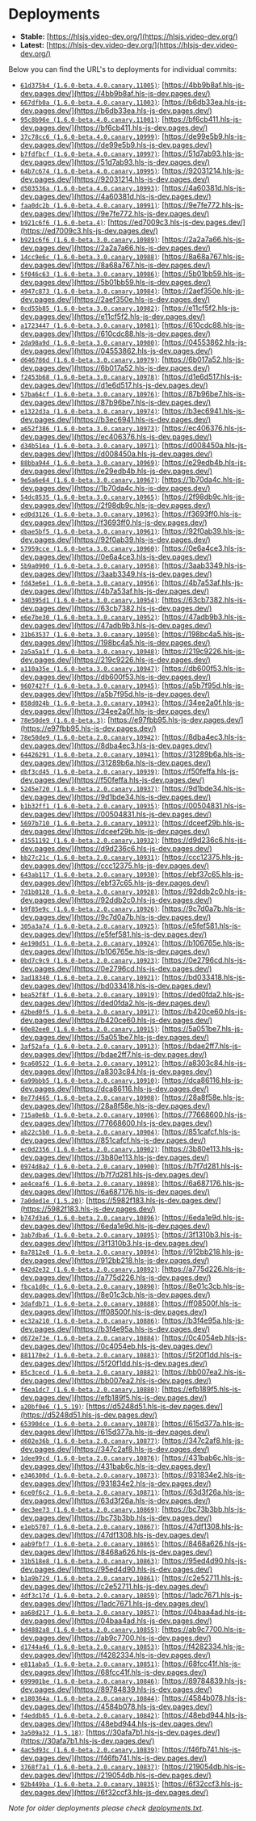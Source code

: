 # Deployments

- **Stable:** [https://hlsjs.video-dev.org/](https://hlsjs.video-dev.org/)
- **Latest:** [https://hlsjs-dev.video-dev.org/](https://hlsjs-dev.video-dev.org/)

Below you can find the URL's to deployments for individual commits:

- [`61d375b4 (1.6.0-beta.4.0.canary.11005)`](https://github.com/video-dev/hls.js/commit/61d375b40bc76a8c8d06bd53fa921a0d9e7df24d): [https://4bb9b8af.hls-js-dev.pages.dev/](https://4bb9b8af.hls-js-dev.pages.dev/)
- [`667dfb0a (1.6.0-beta.4.0.canary.11003)`](https://github.com/video-dev/hls.js/commit/667dfb0a3dae33e93c45b41e6956a6f4fd17e69d): [https://b6db33ea.hls-js-dev.pages.dev/](https://b6db33ea.hls-js-dev.pages.dev/)
- [`95c8b96e (1.6.0-beta.4.0.canary.11001)`](https://github.com/video-dev/hls.js/commit/95c8b96e70adc27f4d79cd371514fa5c92cc8f6a): [https://bf6cb411.hls-js-dev.pages.dev/](https://bf6cb411.hls-js-dev.pages.dev/)
- [`37c78cc6 (1.6.0-beta.4.0.canary.10999)`](https://github.com/video-dev/hls.js/commit/37c78cc6a017b827f83645fd06bd1d0ce594716c): [https://de99e5b9.hls-js-dev.pages.dev/](https://de99e5b9.hls-js-dev.pages.dev/)
- [`b7fdfbcf (1.6.0-beta.4.0.canary.10997)`](https://github.com/video-dev/hls.js/commit/b7fdfbcfd65507ed65e1d96cae1fa7a75f8ab6de): [https://51d7ab93.hls-js-dev.pages.dev/](https://51d7ab93.hls-js-dev.pages.dev/)
- [`64b7c674 (1.6.0-beta.4.0.canary.10995)`](https://github.com/video-dev/hls.js/commit/64b7c6745ed9131ffe066f9e6f7d896b6958ce66): [https://92031214.hls-js-dev.pages.dev/](https://92031214.hls-js-dev.pages.dev/)
- [`d503536a (1.6.0-beta.4.0.canary.10993)`](https://github.com/video-dev/hls.js/commit/d503536a98b8b06e9899b8ca33b9b505e38503c7): [https://4a60381d.hls-js-dev.pages.dev/](https://4a60381d.hls-js-dev.pages.dev/)
- [`faa0dc2b (1.6.0-beta.4.0.canary.10991)`](https://github.com/video-dev/hls.js/commit/faa0dc2be4d148d25775c06790ef6560ce82e603): [https://9e7fe772.hls-js-dev.pages.dev/](https://9e7fe772.hls-js-dev.pages.dev/)
- [`b921c6f6 (1.6.0-beta.4)`](https://github.com/video-dev/hls.js/commit/b921c6f63e0b191f9ee44658892e1138b275abe3): [https://ed7009c3.hls-js-dev.pages.dev/](https://ed7009c3.hls-js-dev.pages.dev/)
- [`b921c6f6 (1.6.0-beta.3.0.canary.10989)`](https://github.com/video-dev/hls.js/commit/b921c6f63e0b191f9ee44658892e1138b275abe3): [https://2a2a7a66.hls-js-dev.pages.dev/](https://2a2a7a66.hls-js-dev.pages.dev/)
- [`14cc9e6c (1.6.0-beta.3.0.canary.10988)`](https://github.com/video-dev/hls.js/commit/14cc9e6c38414813e3887c69ac7603acabb5cad6): [https://8a68a767.hls-js-dev.pages.dev/](https://8a68a767.hls-js-dev.pages.dev/)
- [`5f046c63 (1.6.0-beta.3.0.canary.10986)`](https://github.com/video-dev/hls.js/commit/5f046c630bacd0bafcd7d4a423506825704e315b): [https://5b01bb59.hls-js-dev.pages.dev/](https://5b01bb59.hls-js-dev.pages.dev/)
- [`4947c873 (1.6.0-beta.3.0.canary.10984)`](https://github.com/video-dev/hls.js/commit/4947c87377ff3a30ce260a11833a1ef5dad360bd): [https://2aef350e.hls-js-dev.pages.dev/](https://2aef350e.hls-js-dev.pages.dev/)
- [`0cd55b85 (1.6.0-beta.3.0.canary.10982)`](https://github.com/video-dev/hls.js/commit/0cd55b85f1b90cf66cf61723a9304e794e978608): [https://e11cf5f2.hls-js-dev.pages.dev/](https://e11cf5f2.hls-js-dev.pages.dev/)
- [`a1723447 (1.6.0-beta.3.0.canary.10981)`](https://github.com/video-dev/hls.js/commit/a172344766fba0e80af1590c7e6f447510ec116a): [https://610cdc88.hls-js-dev.pages.dev/](https://610cdc88.hls-js-dev.pages.dev/)
- [`2da98a9d (1.6.0-beta.3.0.canary.10980)`](https://github.com/video-dev/hls.js/commit/2da98a9d37bef37a8cbd6d94f14fbc43ecaf0d34): [https://04553862.hls-js-dev.pages.dev/](https://04553862.hls-js-dev.pages.dev/)
- [`d646786d (1.6.0-beta.3.0.canary.10979)`](https://github.com/video-dev/hls.js/commit/d646786d21fbb3a17e5ace19eefeb8dbe8f2dd58): [https://6b017a52.hls-js-dev.pages.dev/](https://6b017a52.hls-js-dev.pages.dev/)
- [`f2453b68 (1.6.0-beta.3.0.canary.10978)`](https://github.com/video-dev/hls.js/commit/f2453b68ee0fab5508bf99309ee42227c301f25d): [https://d1e6d517.hls-js-dev.pages.dev/](https://d1e6d517.hls-js-dev.pages.dev/)
- [`57ba64cf (1.6.0-beta.3.0.canary.10976)`](https://github.com/video-dev/hls.js/commit/57ba64cf7f4c7fb292ceb9d718f7e36ce6368fbe): [https://87b96be7.hls-js-dev.pages.dev/](https://87b96be7.hls-js-dev.pages.dev/)
- [`e1322d3a (1.6.0-beta.3.0.canary.10974)`](https://github.com/video-dev/hls.js/commit/e1322d3a43fe8126a0e072b4228bf18b6596133d): [https://b3ec6941.hls-js-dev.pages.dev/](https://b3ec6941.hls-js-dev.pages.dev/)
- [`a652f386 (1.6.0-beta.3.0.canary.10973)`](https://github.com/video-dev/hls.js/commit/a652f3863ed5fd7dec85c8c2515ae497a94aa677): [https://ec406376.hls-js-dev.pages.dev/](https://ec406376.hls-js-dev.pages.dev/)
- [`d34b51ea (1.6.0-beta.3.0.canary.10971)`](https://github.com/video-dev/hls.js/commit/d34b51eadc2d1e62e7693a3085ea8be4e7e87ab2): [https://d008450a.hls-js-dev.pages.dev/](https://d008450a.hls-js-dev.pages.dev/)
- [`88bba944 (1.6.0-beta.3.0.canary.10969)`](https://github.com/video-dev/hls.js/commit/88bba9442f6e1430151e3ae77b88963afbe2199b): [https://e29edb4b.hls-js-dev.pages.dev/](https://e29edb4b.hls-js-dev.pages.dev/)
- [`9e5a6e64 (1.6.0-beta.3.0.canary.10967)`](https://github.com/video-dev/hls.js/commit/9e5a6e647d84347ac107feeed699a6c4efcac762): [https://1b70da4c.hls-js-dev.pages.dev/](https://1b70da4c.hls-js-dev.pages.dev/)
- [`54dc8535 (1.6.0-beta.3.0.canary.10965)`](https://github.com/video-dev/hls.js/commit/54dc8535ae6bca3867b7adcc35930c38176dc136): [https://2f98db9c.hls-js-dev.pages.dev/](https://2f98db9c.hls-js-dev.pages.dev/)
- [`ed0d3126 (1.6.0-beta.3.0.canary.10963)`](https://github.com/video-dev/hls.js/commit/ed0d3126b28b48c93eb2784a7c6fd1da15a67abe): [https://f3693ff0.hls-js-dev.pages.dev/](https://f3693ff0.hls-js-dev.pages.dev/)
- [`dbae5bf5 (1.6.0-beta.3.0.canary.10961)`](https://github.com/video-dev/hls.js/commit/dbae5bf55b8ca35237bd829b4c3183b2cfc58e6b): [https://92f0ab39.hls-js-dev.pages.dev/](https://92f0ab39.hls-js-dev.pages.dev/)
- [`57959cce (1.6.0-beta.3.0.canary.10960)`](https://github.com/video-dev/hls.js/commit/57959cce64622a11ed271a101cd136ccf893c262): [https://0e6a4ce3.hls-js-dev.pages.dev/](https://0e6a4ce3.hls-js-dev.pages.dev/)
- [`5b9a0900 (1.6.0-beta.3.0.canary.10958)`](https://github.com/video-dev/hls.js/commit/5b9a0900e92ad1b7db49176e6c6762bce6b33404): [https://3aab3349.hls-js-dev.pages.dev/](https://3aab3349.hls-js-dev.pages.dev/)
- [`fd43e6e1 (1.6.0-beta.3.0.canary.10956)`](https://github.com/video-dev/hls.js/commit/fd43e6e1788b107169cf1c89cdea333aad786484): [https://4b7a53af.hls-js-dev.pages.dev/](https://4b7a53af.hls-js-dev.pages.dev/)
- [`340395d1 (1.6.0-beta.3.0.canary.10954)`](https://github.com/video-dev/hls.js/commit/340395d1c18ff12e056f2ee4a70a8b4dbd574248): [https://63cb7382.hls-js-dev.pages.dev/](https://63cb7382.hls-js-dev.pages.dev/)
- [`e6e7be30 (1.6.0-beta.3.0.canary.10952)`](https://github.com/video-dev/hls.js/commit/e6e7be3058ebb3aaeff7cc8dc1e642ff4a0337f7): [https://47adb9b3.hls-js-dev.pages.dev/](https://47adb9b3.hls-js-dev.pages.dev/)
- [`31b63537 (1.6.0-beta.3.0.canary.10950)`](https://github.com/video-dev/hls.js/commit/31b63537f60973066db9e4781cfc5d26d8fb6937): [https://198bc4a5.hls-js-dev.pages.dev/](https://198bc4a5.hls-js-dev.pages.dev/)
- [`2a5a5a1f (1.6.0-beta.3.0.canary.10948)`](https://github.com/video-dev/hls.js/commit/2a5a5a1fee0be7d61ff1a1a6fef0e70b4683c45c): [https://219c9226.hls-js-dev.pages.dev/](https://219c9226.hls-js-dev.pages.dev/)
- [`a110a35e (1.6.0-beta.3.0.canary.10947)`](https://github.com/video-dev/hls.js/commit/a110a35ee8999f5a44baff16320fbfb8bd982e61): [https://db600f53.hls-js-dev.pages.dev/](https://db600f53.hls-js-dev.pages.dev/)
- [`9607427f (1.6.0-beta.3.0.canary.10945)`](https://github.com/video-dev/hls.js/commit/9607427f7223ab017639191ffd0d7a0cf02c3ebf): [https://a5b7f95d.hls-js-dev.pages.dev/](https://a5b7f95d.hls-js-dev.pages.dev/)
- [`858d024b (1.6.0-beta.3.0.canary.10943)`](https://github.com/video-dev/hls.js/commit/858d024b2318f0954e7aa61354e51e5fd722ea72): [https://34ee2a0f.hls-js-dev.pages.dev/](https://34ee2a0f.hls-js-dev.pages.dev/)
- [`78e50de9 (1.6.0-beta.3)`](https://github.com/video-dev/hls.js/commit/78e50de9f8b385864ba93393e7a36f09f7700373): [https://e97fbb95.hls-js-dev.pages.dev/](https://e97fbb95.hls-js-dev.pages.dev/)
- [`78e50de9 (1.6.0-beta.2.0.canary.10942)`](https://github.com/video-dev/hls.js/commit/78e50de9f8b385864ba93393e7a36f09f7700373): [https://8dba4ec3.hls-js-dev.pages.dev/](https://8dba4ec3.hls-js-dev.pages.dev/)
- [`64426291 (1.6.0-beta.2.0.canary.10941)`](https://github.com/video-dev/hls.js/commit/644262914c665fb348e701e04074ead600819880): [https://31289b6a.hls-js-dev.pages.dev/](https://31289b6a.hls-js-dev.pages.dev/)
- [`dbf3cd45 (1.6.0-beta.2.0.canary.10939)`](https://github.com/video-dev/hls.js/commit/dbf3cd454064bacc4598f18f839e128c5d04d7bf): [https://f50feffa.hls-js-dev.pages.dev/](https://f50feffa.hls-js-dev.pages.dev/)
- [`5245e720 (1.6.0-beta.2.0.canary.10937)`](https://github.com/video-dev/hls.js/commit/5245e7209e0dba4c23373b56207791ed4bec7db8): [https://9d1bde34.hls-js-dev.pages.dev/](https://9d1bde34.hls-js-dev.pages.dev/)
- [`b1b32ff1 (1.6.0-beta.2.0.canary.10935)`](https://github.com/video-dev/hls.js/commit/b1b32ff1add7c6d00bdf2b1e5fbeb366fc038fe5): [https://00504831.hls-js-dev.pages.dev/](https://00504831.hls-js-dev.pages.dev/)
- [`5697b710 (1.6.0-beta.2.0.canary.10933)`](https://github.com/video-dev/hls.js/commit/5697b7104dbb7a206b714e89d1f8b4bd6730b0c2): [https://dceef29b.hls-js-dev.pages.dev/](https://dceef29b.hls-js-dev.pages.dev/)
- [`d1551192 (1.6.0-beta.2.0.canary.10932)`](https://github.com/video-dev/hls.js/commit/d15511921c80efb0698697f136acd522e2844c1f): [https://d9d236c6.hls-js-dev.pages.dev/](https://d9d236c6.hls-js-dev.pages.dev/)
- [`bb27c21c (1.6.0-beta.2.0.canary.10931)`](https://github.com/video-dev/hls.js/commit/bb27c21cd2bebb7dcf379390031b038120ff0885): [https://ccc12375.hls-js-dev.pages.dev/](https://ccc12375.hls-js-dev.pages.dev/)
- [`643ab117 (1.6.0-beta.2.0.canary.10930)`](https://github.com/video-dev/hls.js/commit/643ab117323418c5da1f0caa0482968a15207bb0): [https://ebf37c65.hls-js-dev.pages.dev/](https://ebf37c65.hls-js-dev.pages.dev/)
- [`7d1b0128 (1.6.0-beta.2.0.canary.10928)`](https://github.com/video-dev/hls.js/commit/7d1b0128abea831efd2767f3a42e94b5da53557b): [https://92ddb2c0.hls-js-dev.pages.dev/](https://92ddb2c0.hls-js-dev.pages.dev/)
- [`b9f85e9c (1.6.0-beta.2.0.canary.10926)`](https://github.com/video-dev/hls.js/commit/b9f85e9c78210bd4858fb6c84d6f9981fce1b17a): [https://9c7d0a7b.hls-js-dev.pages.dev/](https://9c7d0a7b.hls-js-dev.pages.dev/)
- [`305a3a74 (1.6.0-beta.2.0.canary.10925)`](https://github.com/video-dev/hls.js/commit/305a3a7477463a4d14ea3a08c83e2d864a56373a): [https://e5fef581.hls-js-dev.pages.dev/](https://e5fef581.hls-js-dev.pages.dev/)
- [`4e190d51 (1.6.0-beta.2.0.canary.10924)`](https://github.com/video-dev/hls.js/commit/4e190d5165b2d0006fb1a0bb1d1266d90b168f41): [https://b106765e.hls-js-dev.pages.dev/](https://b106765e.hls-js-dev.pages.dev/)
- [`0bd7c9c9 (1.6.0-beta.2.0.canary.10923)`](https://github.com/video-dev/hls.js/commit/0bd7c9c99c9c737f97be5b0dd97f72c80693ee6a): [https://0e2796cd.hls-js-dev.pages.dev/](https://0e2796cd.hls-js-dev.pages.dev/)
- [`3ad18340 (1.6.0-beta.2.0.canary.10921)`](https://github.com/video-dev/hls.js/commit/3ad183409b9a1e8ee8b98bb78da4b115576ed9b9): [https://bd033418.hls-js-dev.pages.dev/](https://bd033418.hls-js-dev.pages.dev/)
- [`bea52f8f (1.6.0-beta.2.0.canary.10919)`](https://github.com/video-dev/hls.js/commit/bea52f8fdfeeae1cebd8c15ae283e79e84e0ecf9): [https://ded0fda2.hls-js-dev.pages.dev/](https://ded0fda2.hls-js-dev.pages.dev/)
- [`42bed0f5 (1.6.0-beta.2.0.canary.10917)`](https://github.com/video-dev/hls.js/commit/42bed0f5dbf4f6e72bd4427f7d22fe9031689a09): [https://b420ce60.hls-js-dev.pages.dev/](https://b420ce60.hls-js-dev.pages.dev/)
- [`60e82ee0 (1.6.0-beta.2.0.canary.10915)`](https://github.com/video-dev/hls.js/commit/60e82ee05b3fa4ee30249e736fec5cc8260ea6d9): [https://5a051be7.hls-js-dev.pages.dev/](https://5a051be7.hls-js-dev.pages.dev/)
- [`3af52afa (1.6.0-beta.2.0.canary.10913)`](https://github.com/video-dev/hls.js/commit/3af52afaf9df384f60edcf83edff99211f1d50f4): [https://bdae2ff7.hls-js-dev.pages.dev/](https://bdae2ff7.hls-js-dev.pages.dev/)
- [`9ca60522 (1.6.0-beta.2.0.canary.10912)`](https://github.com/video-dev/hls.js/commit/9ca605229bda43a60f48ceb9d16c1f1e0f065b7d): [https://a8303c84.hls-js-dev.pages.dev/](https://a8303c84.hls-js-dev.pages.dev/)
- [`6a99bbb5 (1.6.0-beta.2.0.canary.10910)`](https://github.com/video-dev/hls.js/commit/6a99bbb552dbbaca9107e2ee82823f483208e757): [https://dca86116.hls-js-dev.pages.dev/](https://dca86116.hls-js-dev.pages.dev/)
- [`8e77d465 (1.6.0-beta.2.0.canary.10908)`](https://github.com/video-dev/hls.js/commit/8e77d46506c2d019f556696fc15228f31dfe3b6c): [https://28a8f58e.hls-js-dev.pages.dev/](https://28a8f58e.hls-js-dev.pages.dev/)
- [`715a0e6b (1.6.0-beta.2.0.canary.10906)`](https://github.com/video-dev/hls.js/commit/715a0e6bb7ec18e0a6769700fa8d897ac6b43310): [https://77668600.hls-js-dev.pages.dev/](https://77668600.hls-js-dev.pages.dev/)
- [`ab22c5b0 (1.6.0-beta.2.0.canary.10904)`](https://github.com/video-dev/hls.js/commit/ab22c5b066ff44eeccaef83d07df36f6043a2ce5): [https://851cafcf.hls-js-dev.pages.dev/](https://851cafcf.hls-js-dev.pages.dev/)
- [`ec0d2356 (1.6.0-beta.2.0.canary.10902)`](https://github.com/video-dev/hls.js/commit/ec0d2356e3d3c64dda1468835968fba774038d5c): [https://3b80e113.hls-js-dev.pages.dev/](https://3b80e113.hls-js-dev.pages.dev/)
- [`0974d8a2 (1.6.0-beta.2.0.canary.10900)`](https://github.com/video-dev/hls.js/commit/0974d8a2607804df4f31ce4bceecd04531917b24): [https://b7f7d281.hls-js-dev.pages.dev/](https://b7f7d281.hls-js-dev.pages.dev/)
- [`ae4ceaf6 (1.6.0-beta.2.0.canary.10898)`](https://github.com/video-dev/hls.js/commit/ae4ceaf6a01070c08bece3e9666a1ff81275b63c): [https://6a687176.hls-js-dev.pages.dev/](https://6a687176.hls-js-dev.pages.dev/)
- [`7a0ded1e (1.5.20)`](https://github.com/video-dev/hls.js/commit/7a0ded1e72115ee24a8122a06d5b8ed0eddfb2ed): [https://5982f183.hls-js-dev.pages.dev/](https://5982f183.hls-js-dev.pages.dev/)
- [`b747d3a6 (1.6.0-beta.2.0.canary.10896)`](https://github.com/video-dev/hls.js/commit/b747d3a67c1a91933a983c5ad9e6be9551a4f3d5): [https://6eda1e9d.hls-js-dev.pages.dev/](https://6eda1e9d.hls-js-dev.pages.dev/)
- [`3ab7dba6 (1.6.0-beta.2.0.canary.10895)`](https://github.com/video-dev/hls.js/commit/3ab7dba622d3b38fc44e890f2b1b413f28380b8e): [https://3f1310b3.hls-js-dev.pages.dev/](https://3f1310b3.hls-js-dev.pages.dev/)
- [`8a7812e8 (1.6.0-beta.2.0.canary.10894)`](https://github.com/video-dev/hls.js/commit/8a7812e81acc9ccbf00bd5fa33335a75028d7e72): [https://912bb218.hls-js-dev.pages.dev/](https://912bb218.hls-js-dev.pages.dev/)
- [`042d2e32 (1.6.0-beta.2.0.canary.10892)`](https://github.com/video-dev/hls.js/commit/042d2e32d3194b45b696b6bda44365e9e8e9e738): [https://a775d226.hls-js-dev.pages.dev/](https://a775d226.hls-js-dev.pages.dev/)
- [`fbca1d0c (1.6.0-beta.2.0.canary.10890)`](https://github.com/video-dev/hls.js/commit/fbca1d0c498e3ef5907bc4ea6173324106627cb6): [https://8e01c3cb.hls-js-dev.pages.dev/](https://8e01c3cb.hls-js-dev.pages.dev/)
- [`3dafdb71 (1.6.0-beta.2.0.canary.10888)`](https://github.com/video-dev/hls.js/commit/3dafdb71489625d572e8f44423962c4c9ecdcd1e): [https://ff08500f.hls-js-dev.pages.dev/](https://ff08500f.hls-js-dev.pages.dev/)
- [`ec32a210 (1.6.0-beta.2.0.canary.10886)`](https://github.com/video-dev/hls.js/commit/ec32a210241396590710187a260deb55003f9c72): [https://b3f4e95a.hls-js-dev.pages.dev/](https://b3f4e95a.hls-js-dev.pages.dev/)
- [`d672e73e (1.6.0-beta.2.0.canary.10884)`](https://github.com/video-dev/hls.js/commit/d672e73ef1a2d92a160192b7c5b02e125ef55d04): [https://0c4054eb.hls-js-dev.pages.dev/](https://0c4054eb.hls-js-dev.pages.dev/)
- [`881170e2 (1.6.0-beta.2.0.canary.10883)`](https://github.com/video-dev/hls.js/commit/881170e204741a44e4f93533067bea82c71de322): [https://5f20f1dd.hls-js-dev.pages.dev/](https://5f20f1dd.hls-js-dev.pages.dev/)
- [`85c3cecd (1.6.0-beta.2.0.canary.10882)`](https://github.com/video-dev/hls.js/commit/85c3cecd213ac8a0e26db52ee80ca36bfb2fcd4c): [https://bb007ea2.hls-js-dev.pages.dev/](https://bb007ea2.hls-js-dev.pages.dev/)
- [`f6ea1dc7 (1.6.0-beta.2.0.canary.10880)`](https://github.com/video-dev/hls.js/commit/f6ea1dc7aa0830ae6b061a4234ab072241864179): [https://efb189f5.hls-js-dev.pages.dev/](https://efb189f5.hls-js-dev.pages.dev/)
- [`a20bf0e6 (1.5.19)`](https://github.com/video-dev/hls.js/commit/a20bf0e6a3b5ac97c0b4b5c22d4149fbdd3611d1): [https://d5248d51.hls-js-dev.pages.dev/](https://d5248d51.hls-js-dev.pages.dev/)
- [`65390dce (1.6.0-beta.2.0.canary.10878)`](https://github.com/video-dev/hls.js/commit/65390dce24a8cfb28b7f3dfa8cdb0f65b7947dd7): [https://615d377a.hls-js-dev.pages.dev/](https://615d377a.hls-js-dev.pages.dev/)
- [`d602e36b (1.6.0-beta.2.0.canary.10877)`](https://github.com/video-dev/hls.js/commit/d602e36b25f77d0fd9105945380ba1666a38600d): [https://347c2af8.hls-js-dev.pages.dev/](https://347c2af8.hls-js-dev.pages.dev/)
- [`1dee99cd (1.6.0-beta.2.0.canary.10876)`](https://github.com/video-dev/hls.js/commit/1dee99cdec0fa598eb994935b2630b7d7f1599f9): [https://431bab6c.hls-js-dev.pages.dev/](https://431bab6c.hls-js-dev.pages.dev/)
- [`e346300d (1.6.0-beta.2.0.canary.10873)`](https://github.com/video-dev/hls.js/commit/e346300dc54adc763184204b3b6135c8e860483c): [https://931834e2.hls-js-dev.pages.dev/](https://931834e2.hls-js-dev.pages.dev/)
- [`6ce0f6c2 (1.6.0-beta.2.0.canary.10871)`](https://github.com/video-dev/hls.js/commit/6ce0f6c2c78a9d36c521752e2504a99aed277426): [https://63d3f26a.hls-js-dev.pages.dev/](https://63d3f26a.hls-js-dev.pages.dev/)
- [`dec3ee73 (1.6.0-beta.2.0.canary.10869)`](https://github.com/video-dev/hls.js/commit/dec3ee736c11cab42babe482f2b5ce073d5612dd): [https://bc73b3bb.hls-js-dev.pages.dev/](https://bc73b3bb.hls-js-dev.pages.dev/)
- [`e1eb5707 (1.6.0-beta.2.0.canary.10867)`](https://github.com/video-dev/hls.js/commit/e1eb5707fa5baad61adf6f13330a3ad6f71ff465): [https://47df1308.hls-js-dev.pages.dev/](https://47df1308.hls-js-dev.pages.dev/)
- [`aab9fbf7 (1.6.0-beta.2.0.canary.10865)`](https://github.com/video-dev/hls.js/commit/aab9fbf7f3b3452f31898b2e0939588872d3a9ae): [https://8468a626.hls-js-dev.pages.dev/](https://8468a626.hls-js-dev.pages.dev/)
- [`31b518e8 (1.6.0-beta.2.0.canary.10863)`](https://github.com/video-dev/hls.js/commit/31b518e8361fc60f7a6a54a2e43d040578623b48): [https://95ed4d90.hls-js-dev.pages.dev/](https://95ed4d90.hls-js-dev.pages.dev/)
- [`b1a9b729 (1.6.0-beta.2.0.canary.10861)`](https://github.com/video-dev/hls.js/commit/b1a9b72927e5d87673a2fd8d795ac7a6083e1939): [https://c2e52711.hls-js-dev.pages.dev/](https://c2e52711.hls-js-dev.pages.dev/)
- [`4df3c17d (1.6.0-beta.2.0.canary.10859)`](https://github.com/video-dev/hls.js/commit/4df3c17d310aa46243292ec1060425a6ea24c36c): [https://1adc7671.hls-js-dev.pages.dev/](https://1adc7671.hls-js-dev.pages.dev/)
- [`aa68d217 (1.6.0-beta.2.0.canary.10857)`](https://github.com/video-dev/hls.js/commit/aa68d217d8fde0ddef42560a89a86de71f234b29): [https://04baa4ad.hls-js-dev.pages.dev/](https://04baa4ad.hls-js-dev.pages.dev/)
- [`bd4882a8 (1.6.0-beta.2.0.canary.10855)`](https://github.com/video-dev/hls.js/commit/bd4882a8faa742304db85c385f94519405261789): [https://ab9c7700.hls-js-dev.pages.dev/](https://ab9c7700.hls-js-dev.pages.dev/)
- [`d1744a46 (1.6.0-beta.2.0.canary.10853)`](https://github.com/video-dev/hls.js/commit/d1744a460c3076e2afd93b6ee6d7d0c6eeedbca5): [https://f4282334.hls-js-dev.pages.dev/](https://f4282334.hls-js-dev.pages.dev/)
- [`e811aba5 (1.6.0-beta.2.0.canary.10851)`](https://github.com/video-dev/hls.js/commit/e811aba525e14a2906074d913f4eced239bf412b): [https://68fcc41f.hls-js-dev.pages.dev/](https://68fcc41f.hls-js-dev.pages.dev/)
- [`699901be (1.6.0-beta.2.0.canary.10846)`](https://github.com/video-dev/hls.js/commit/699901bedf8421a2798afdf2506c2fe00044f372): [https://89784839.hls-js-dev.pages.dev/](https://89784839.hls-js-dev.pages.dev/)
- [`e180364a (1.6.0-beta.2.0.canary.10844)`](https://github.com/video-dev/hls.js/commit/e180364a70228a77895a71419880c58c8419d3f9): [https://4584b078.hls-js-dev.pages.dev/](https://4584b078.hls-js-dev.pages.dev/)
- [`f4eddb85 (1.6.0-beta.2.0.canary.10842)`](https://github.com/video-dev/hls.js/commit/f4eddb856727f1cd51c30a500aa1457487c67288): [https://48ebd944.hls-js-dev.pages.dev/](https://48ebd944.hls-js-dev.pages.dev/)
- [`3a509a32 (1.5.18)`](https://github.com/video-dev/hls.js/commit/3a509a32821a94b31ca01e6253da70d1c8927ded): [https://30afa7b1.hls-js-dev.pages.dev/](https://30afa7b1.hls-js-dev.pages.dev/)
- [`4ac5d93c (1.6.0-beta.2.0.canary.10839)`](https://github.com/video-dev/hls.js/commit/4ac5d93ce06b07a0c66de7b127b627649be46759): [https://f46fb741.hls-js-dev.pages.dev/](https://f46fb741.hls-js-dev.pages.dev/)
- [`3768f7a1 (1.6.0-beta.2.0.canary.10837)`](https://github.com/video-dev/hls.js/commit/3768f7a1841666bff1f411b3f16d6e8901fbd500): [https://219054db.hls-js-dev.pages.dev/](https://219054db.hls-js-dev.pages.dev/)
- [`92b449ba (1.6.0-beta.2.0.canary.10835)`](https://github.com/video-dev/hls.js/commit/92b449ba0db72389b4b458a67f57f86cc8802edb): [https://6f32ccf3.hls-js-dev.pages.dev/](https://6f32ccf3.hls-js-dev.pages.dev/)

_Note for older deployments please check [deployments.txt](./deployments.txt)._
